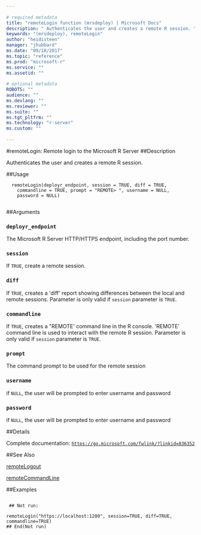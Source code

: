 ```yaml
--- 
 
# required metadata 
title: "remoteLogin function (mrsdeploy) | Microsoft Docs" 
description: " Authenticates the user and creates a remote R session. " 
keywords: "(mrsdeploy), remoteLogin" 
author: "heidisteen" 
manager: "jhubbard" 
ms.date: "09/18/2017" 
ms.topic: "reference" 
ms.prod: "microsoft-r" 
ms.service: "" 
ms.assetid: "" 
 
# optional metadata 
ROBOTS: "" 
audience: "" 
ms.devlang: "" 
ms.reviewer: "" 
ms.suite: "" 
ms.tgt_pltfrm: "" 
ms.technology: "r-server" 
ms.custom: "" 
 
--- 
```

 
 
 
 
 #remoteLogin: Remote login to the Microsoft R Server 
 ##Description
 
Authenticates the user and creates a remote R session.
 
 
 ##Usage

```   
  remoteLogin(deployr_endpoint, session = TRUE, diff = TRUE,
    commandline = TRUE, prompt = "REMOTE> ", username = NULL,
    password = NULL)
 
```
 
 ##Arguments

   
  
 ### `deployr_endpoint`
 The Microsoft R Server HTTP/HTTPS endpoint, including the port number. 
  
  
  
 ### `session`
 If `TRUE`,  create a remote session. 
  
  
  
 ### `diff`
 If `TRUE`, creates a 'diff' report showing differences between the local and remote sessions. Parameter is only valid if `session` parameter is `TRUE`. 
  
  
  
 ### `commandline`
 If `TRUE`,  creates a "REMOTE' command line in the R console. 'REMOTE' command line is used to interact with the remote R session.  Parameter is only valid if `session` parameter is `TRUE`. 
  
  
  
 ### `prompt`
 The command prompt to be used for the remote session 
  
  
  
 ### `username`
 if `NULL`, the user will be prompted to enter username and password 
  
  
  
 ### `password`
 if `NULL`, the user will be prompted to enter username and password 
  
 
 
 ##Details
 
Complete documentation: [`https://go.microsoft.com/fwlink/?linkid=836352`](https://go.microsoft.com/fwlink/?linkid=836352)

 
 
 ##See Also
 
[remoteLogout](remoteLogout.md)

[remoteCommandLine](remoteCommandLine.md)
   
 ##Examples

 ```
   
  ## Not run:
 
remoteLogin("https://localhost:1280", session=TRUE, diff=TRUE, commandline=TRUE)
 ## End(Not run) 
  
 
```
 
